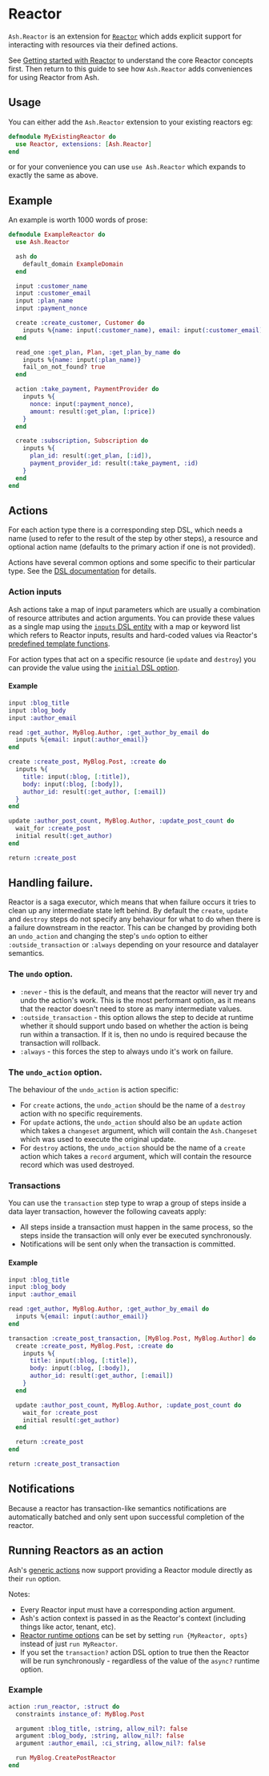 # Reactor

`Ash.Reactor` is an extension for [`Reactor`](https://github.com/ash-project/reactor) which adds explicit support for interacting with resources via their defined actions.

See [Getting started with Reactor](https://hexdocs.pm/reactor/getting-started-with-reactor.html) to understand the core Reactor concepts first. Then return to this guide to see how `Ash.Reactor` adds conveniences for using Reactor from Ash.

## Usage

You can either add the `Ash.Reactor` extension to your existing reactors eg:

```elixir
defmodule MyExistingReactor do
  use Reactor, extensions: [Ash.Reactor]
end
```

or for your convenience you can use `use Ash.Reactor` which expands to exactly the same as above.

## Example

An example is worth 1000 words of prose:

```elixir
defmodule ExampleReactor do
  use Ash.Reactor

  ash do
    default_domain ExampleDomain
  end

  input :customer_name
  input :customer_email
  input :plan_name
  input :payment_nonce

  create :create_customer, Customer do
    inputs %{name: input(:customer_name), email: input(:customer_email)}
  end

  read_one :get_plan, Plan, :get_plan_by_name do
    inputs %{name: input(:plan_name)}
    fail_on_not_found? true
  end

  action :take_payment, PaymentProvider do
    inputs %{
      nonce: input(:payment_nonce),
      amount: result(:get_plan, [:price])
    }
  end

  create :subscription, Subscription do
    inputs %{
      plan_id: result(:get_plan, [:id]),
      payment_provider_id: result(:take_payment, :id)
    }
  end
end
```

## Actions

For each action type there is a corresponding step DSL, which needs a name (used
to refer to the result of the step by other steps), a resource and optional
action name (defaults to the primary action if one is not provided).

Actions have several common options and some specific to their particular type.
See the [DSL documentation](dsl-ash-reactor.html) for
details.

### Action inputs

Ash actions take a map of input parameters which are usually a combination of
resource attributes and action arguments. You can provide these values as a
single map using the [`inputs` DSL entity](dsl-ash-reactor.html#reactor-action-inputs) with a map or keyword list which refers to Reactor inputs, results and hard-coded values via Reactor's [predefined template functions](https://hexdocs.pm/reactor/Reactor.Dsl.Argument.html#functions).

For action types that act on a specific resource (ie `update` and `destroy`) you can provide the value using the [`initial` DSL option](dsl-ash-reactor.html#reactor-update-initial).

#### Example

```elixir
input :blog_title
input :blog_body
input :author_email

read :get_author, MyBlog.Author, :get_author_by_email do
  inputs %{email: input(:author_email)}
end

create :create_post, MyBlog.Post, :create do
  inputs %{
    title: input(:blog, [:title]),
    body: input(:blog, [:body]),
    author_id: result(:get_author, [:email])
  }
end

update :author_post_count, MyBlog.Author, :update_post_count do
  wait_for :create_post
  initial result(:get_author)
end

return :create_post
```

## Handling failure.

Reactor is a saga executor, which means that when failure occurs it tries to
clean up any intermediate state left behind. By default the `create`, `update`
and `destroy` steps do not specify any behaviour for what to do when there is a
failure downstream in the reactor. This can be changed by providing both an
`undo_action` and changing the step's `undo` option to either
`:outside_transaction` or `:always` depending on your resource and datalayer
semantics.

### The `undo` option.

- `:never` - this is the default, and means that the reactor will never try and
  undo the action's work. This is the most performant option, as it means that
  the reactor doesn't need to store as many intermediate values.
- `:outside_transaction` - this option allows the step to decide at runtime
  whether it should support undo based on whether the action is being run within
  a transaction. If it is, then no undo is required because the transaction
  will rollback.
- `:always` - this forces the step to always undo it's work on failure.

### The `undo_action` option.

The behaviour of the `undo_action` is action specific:

- For `create` actions, the `undo_action` should be the name of a `destroy`
  action with no specific requirements.
- For `update` actions, the `undo_action` should also be an `update` action
  which takes a `changeset` argument, which will contain the `Ash.Changeset`
  which was used to execute the original update.
- For `destroy` actions, the `undo_action` should be the name of a `create`
  action which takes a `record` argument, which will contain the
  resource record which was used destroyed.

### Transactions

You can use the `transaction` step type to wrap a group of steps inside a data layer transaction, however the following caveats apply:

- All steps inside a transaction must happen in the same process, so the steps
  inside the transaction will only ever be executed synchronously.
- Notifications will be sent only when the transaction is committed.

#### Example

```elixir
input :blog_title
input :blog_body
input :author_email

read :get_author, MyBlog.Author, :get_author_by_email do
  inputs %{email: input(:author_email)}
end

transaction :create_post_transaction, [MyBlog.Post, MyBlog.Author] do
  create :create_post, MyBlog.Post, :create do
    inputs %{
      title: input(:blog, [:title]),
      body: input(:blog, [:body]),
      author_id: result(:get_author, [:email])
    }
  end

  update :author_post_count, MyBlog.Author, :update_post_count do
    wait_for :create_post
    initial result(:get_author)
  end

  return :create_post
end

return :create_post_transaction
```

## Notifications

Because a reactor has transaction-like semantics notifications are automatically batched and only sent upon successful completion of the reactor.

## Running Reactors as an action

Ash's [generic actions](actions.md#generic-actions) now support providing a Reactor module directly as their `run` option.

Notes:

- Every Reactor input must have a corresponding action argument.
- Ash's action context is passed in as the Reactor's context (including things like actor, tenant, etc).
- [Reactor runtime options](`t:Reactor.options/0`) can be set by setting `run {MyReactor, opts}` instead of just `run MyReactor`.
- If you set the `transaction?` action DSL option to true then the Reactor will be run synchronously - regardless of the value of the `async?` runtime option.

### Example

```elixir
action :run_reactor, :struct do
  constraints instance_of: MyBlog.Post

  argument :blog_title, :string, allow_nil?: false
  argument :blog_body, :string, allow_nil?: false
  argument :author_email, :ci_string, allow_nil?: false

  run MyBlog.CreatePostReactor
end
```

